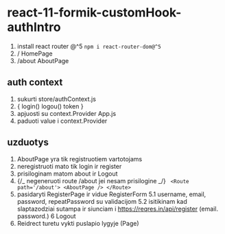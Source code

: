 # react-11-formik-customHook-authIntro

1. install react router @^5 `npm i react-router-dom@^5`
2. / HomePage
3. /about AboutPage

## auth context

1. sukurti store/authContext.js
2. {
   login()
   logou()
   token
   }
3. apjuosti su context.Provider App.js
4. paduoti value i context.Provider

## uzduotys

1. AboutPage yra tik registruotiem vartotojams
2. neregistruoti mato tik login ir register
3. prisiloginam matom about ir Logout
4. {/_ negeneruoti route /about jei nesam prisilogine _/}
   ` <Route path='/about'> <AboutPage /> </Route>`
5. pasidaryti RegisterPage ir vidue RegisterForm
   5.1 username, email, password, repeatPassword su validacijom
   5.2 isitikinam kad slaptazodziai sutampa ir siunciam i https://reqres.in/api/register (email. password.)
   6 Logout
6. Reidrect turetu vykti puslapio lygyje (Page)
